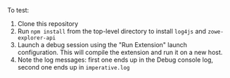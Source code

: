 To test:
1. Clone this repository
2. Run `npm install` from the top-level directory to install `log4js` and `zowe-explorer-api`
3. Launch a debug session using the "Run Extension" launch configuration. This will compile the extension and run it on a new host.
4. Note the log messages: first one ends up in the Debug console log, second one ends up in `imperative.log`
